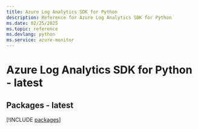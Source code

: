 ```yaml
---
title: Azure Log Analytics SDK for Python
description: Reference for Azure Log Analytics SDK for Python
ms.date: 02/25/2025
ms.topic: reference
ms.devlang: python
ms.service: azure-monitor
---
```

# Azure Log Analytics SDK for Python - latest
## Packages - latest
[!INCLUDE [packages](log-analytics-index.md)]